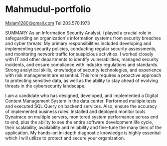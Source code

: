 # Mahmudul-portfolio
Malam1280@gmail.com
Tel:203.570.1973


SUMMARY
As an Information Security Analyst, i played a crucial role in safeguarding an organization's information systems from security breaches and cyber threats. My primary responsibilities included developing and implementing security policies, conducting regular security assessments, and monitoring network traffic for suspicious activities. I worked closely with IT and other departments to identify vulnerabilities, managed security incidents, and ensure compliance with industry regulations and standards. Strong analytical skills, knowledge of security technologies, and experience with risk management are essential. This role requires a proactive approach to protecting sensitive data, as well as the ability to stay ahead of evolving threats in the cybersecurity landscape.

I am a candidate who has designed, developed, and implemented a Digital Content Management System in the data center. Performed multiple tests and executed SQL Query on backend services. Also, ensure the accuracy of implemented business rules. Installed and deployed monitor tools Dynatrace on multiple servers, monitored system performance across end to end, plus the ability to see the entire software development life cycle, their scalability, availability and reliability and fine-tune the many tiers of the application. 
My hands-on in-depth diagnostic knowledge is highly essential which I will utilize to protect and secure your organization. 

